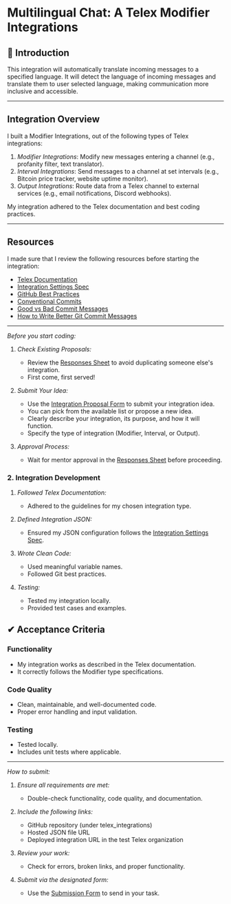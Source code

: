 # Multilingual Chat: A Telex Modifier Integrations

## 📌 Introduction
This integration will automatically translate incoming messages to a specified language. It will detect the language of incoming messages and translate them to user selected language, making communication more inclusive and accessible.

---

## Integration Overview
I built a Modifier Integrations, out of the following types of Telex integrations:

1. *Modifier Integrations*: Modify new messages entering a channel (e.g., profanity filter, text translator).
2. *Interval Integrations*: Send messages to a channel at set intervals (e.g., Bitcoin price tracker, website uptime monitor).
3. *Output Integrations*: Route data from a Telex channel to external services (e.g., email notifications, Discord webhooks).

My integration adhered to the Telex documentation and best coding practices.

---

## Resources
I made sure that I review the following resources before starting the integration:
- [Telex Documentation](https://telex.im)
- [Integration Settings Spec](https://docs.telex.im/docs/Integrations/settings)
- [GitHub Best Practices](https://docs.github.com/en/get-started/writing-on-github)
- [Conventional Commits](https://www.conventionalcommits.org/)
- [Good vs Bad Commit Messages](https://chris.beams.io/posts/git-commit/)
- [How to Write Better Git Commit Messages](https://cbea.ms/git-commit/)

---
*Before you start coding:*
1. *Check Existing Proposals:*
   - Review the [Responses Sheet](#) to avoid duplicating someone else's integration.
   - First come, first served!

2. *Submit Your Idea:*
   - Use the [Integration Proposal Form](#) to submit your integration idea.
   - You can pick from the available list or propose a new idea.
   - Clearly describe your integration, its purpose, and how it will function.
   - Specify the type of integration (Modifier, Interval, or Output).

3. *Approval Process:*
   - Wait for mentor approval in the [Responses Sheet](#) before proceeding.

### 2. Integration Development

1. *Followed Telex Documentation:*
   - Adhered to the guidelines for my chosen integration type.

2. *Defined Integration JSON:*
   - Ensured my JSON configuration follows the [Integration Settings Spec](https://docs.telex.im/docs/Integrations/settings).

3. *Wrote Clean Code:*
   - Used meaningful variable names.
   - Followed Git best practices.

4. *Testing:*
   - Tested my integration locally.
   - Provided test cases and examples.



## ✔ Acceptance Criteria

### Functionality
- My integration works as described in the Telex documentation.
- It correctly follows the Modifier type specifications.

### Code Quality
- Clean, maintainable, and well-documented code.
- Proper error handling and input validation.

### Testing
- Tested locally.
- Includes unit tests where applicable.


---



*How to submit:*
1. *Ensure all requirements are met:*
   - Double-check functionality, code quality, and documentation.

2. *Include the following links:*
   - GitHub repository (under telex_integrations)
   - Hosted JSON file URL
   - Deployed integration URL in the test Telex organization

3. *Review your work:*
   - Check for errors, broken links, and proper functionality.

4. *Submit via the designated form:*
   - Use the [Submission Form](#) to send in your task.


